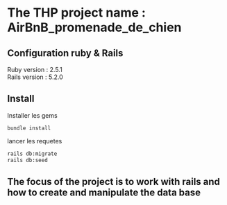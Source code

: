 # The THP project name : AirBnB_promenade_de_chien

## Configuration ruby & Rails

Ruby version : 2.5.1
<br>
Rails version : 5.2.0

## Install

Installer les gems
```shAirBnB_promenade_de_chiens
bundle install
```

lancer les requetes
```sh
rails db:migrate
rails db:seed
```

## The focus of the project is to work with rails and how to create and manipulate the data base

